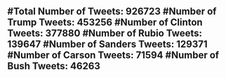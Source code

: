 #Total Number of Tweets: 926723 
#Number of Trump Tweets: 453256
#Number of Clinton Tweets: 377880
#Number of Rubio Tweets: 139647
#Number of Sanders Tweets: 129371
#Number of Carson Tweets: 71594
#Number of Bush Tweets: 46263
---
